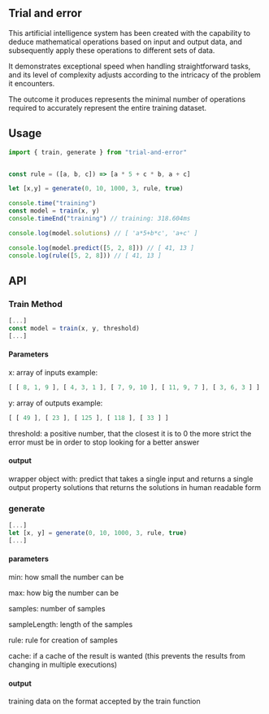 ## Trial and error

This artificial intelligence system has been created with the capability to deduce mathematical operations based on input and output data, and subsequently apply these operations to different sets of data.

It demonstrates exceptional speed when handling straightforward tasks, and its level of complexity adjusts according to the intricacy of the problem it encounters.

The outcome it produces represents the minimal number of operations required to accurately represent the entire training dataset.

## Usage

```js
import { train, generate } from "trial-and-error"


const rule = ([a, b, c]) => [a * 5 + c * b, a + c]

let [x,y] = generate(0, 10, 1000, 3, rule, true)

console.time("training")
const model = train(x, y)
console.timeEnd("training") // training: 318.604ms

console.log(model.solutions) // [ 'a*5+b*c', 'a+c' ]

console.log(model.predict([5, 2, 8])) // [ 41, 13 ]
console.log(rule([5, 2, 8])) // [ 41, 13 ]
```


## API

### Train Method  
```js
[...]
const model = train(x, y, threshold)
[...]
```

#### Parameters

x: array of inputs
example:
```js 
[ [ 8, 1, 9 ], [ 4, 3, 1 ], [ 7, 9, 10 ], [ 11, 9, 7 ], [ 3, 6, 3 ] ]
```
y: array of outputs
example:
```js 
[ [ 49 ], [ 23 ], [ 125 ], [ 118 ], [ 33 ] ]
```

threshold:
a positive number, that the closest it is to 0 the more strict the error must be in order to stop looking for a better answer

#### output

wrapper object with:
     predict that takes a single input and returns a single output
     property solutions that returns the solutions in human readable form

### generate


```js
[...]
let [x, y] = generate(0, 10, 1000, 3, rule, true)
[...]
```

#### parameters
min: how small the number can be

max: how big the number can be

samples: number of samples

sampleLength: length of the samples

rule: rule for creation of samples

cache: if a cache of the result is wanted (this prevents the results from changing in multiple executions)
#### output
training data on the format accepted by the train function
